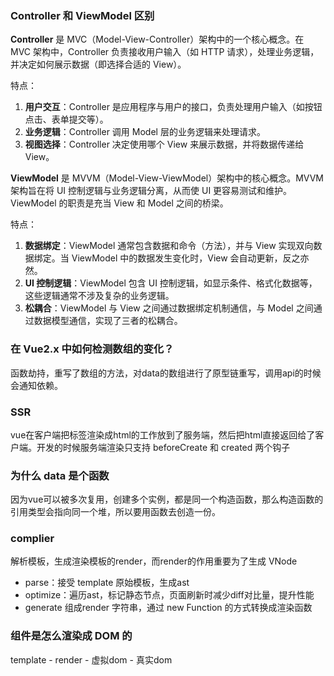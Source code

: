 
### Controller 和 ViewModel 区别


**Controller** 是 MVC（Model-View-Controller）架构中的一个核心概念。在 MVC 架构中，Controller 负责接收用户输入（如 HTTP 请求），处理业务逻辑，并决定如何展示数据（即选择合适的 View）。

特点：
1. **用户交互**：Controller 是应用程序与用户的接口，负责处理用户输入（如按钮点击、表单提交等）。
2. **业务逻辑**：Controller 调用 Model 层的业务逻辑来处理请求。
3. **视图选择**：Controller 决定使用哪个 View 来展示数据，并将数据传递给 View。


**ViewModel** 是 MVVM（Model-View-ViewModel）架构中的核心概念。MVVM 架构旨在将 UI 控制逻辑与业务逻辑分离，从而使 UI 更容易测试和维护。ViewModel 的职责是充当 View 和 Model 之间的桥梁。

特点：
1. **数据绑定**：ViewModel 通常包含数据和命令（方法），并与 View 实现双向数据绑定。当 ViewModel 中的数据发生变化时，View 会自动更新，反之亦然。
2. **UI 控制逻辑**：ViewModel 包含 UI 控制逻辑，如显示条件、格式化数据等，这些逻辑通常不涉及复杂的业务逻辑。
3. **松耦合**：ViewModel 与 View 之间通过数据绑定机制通信，与 Model 之间通过数据模型通信，实现了三者的松耦合。


### 在 Vue2.x 中如何检测数组的变化？

函数劫持，重写了数组的方法，对data的数组进行了原型链重写，调用api的时候会通知依赖。

### SSR

vue在客户端把标签渲染成html的工作放到了服务端，然后把html直接返回给了客户端。开发的时候服务端渲染只支持 beforeCreate 和 created 两个钩子


### 为什么 data 是个函数

因为vue可以被多次复用，创建多个实例，都是同一个构造函数，那么构造函数的引用类型会指向同一个堆，所以要用函数去创造一份。


### complier

解析模板，生成渲染模板的render，而render的作用重要为了生成 VNode

- parse：接受 template 原始模板，生成ast
- optimize：遍历ast，标记静态节点，页面刷新时减少diff对比量，提升性能
- generate 组成render 字符串，通过 new Function 的方式转换成渲染函数


### 组件是怎么渲染成 DOM 的

template - render - 虚拟dom - 真实dom